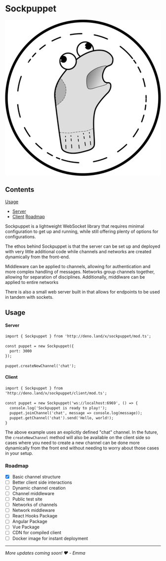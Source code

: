 # Sockpuppet

![img](https://github.com/BigBearBigBrain/sockpuppet.ts/raw/main/sockpuppet-logo.svg)

## Contents
[Usage](#usage)
- [Server](#server)
- [Client](#client)
[Roadmap](#roadmap)

Sockpuppet is a lightweight WebSocket library that requires minimal configuration to get up and running, while still offering plenty of options for configurations.

The ethos behind Sockpuppet is that the server can be set up and deployed with very little additional code while channels and networks are created dynamically from the front-end.

Middleware can be applied to channels, allowing for authentication and more complex handling of messages. Networks group channels together, allowing for separation of disciplines. Additionally, middlware can be applied to entire networks

There is also a small web server built in that allows for endpoints to be used in tandem with sockets.

## Usage

#### Server
```
import { Sockpuppet } from 'http://deno.land/x/sockpuppet/mod.ts';

const puppet = new Sockpuppet({
  port: 3000
});

puppet.createNewChannel('chat');
```

#### Client
```
import { Sockpuppet } from 'http://deno.land/x/sockpuppet/client/mod.ts';

const puppet = new Sockpuppet('ws://localhost:6969', () => {
  console.log('Sockpuppet is ready to play!');
  puppet.joinChannel('chat', message => console.log(message));
  puppet.getChannel('chat').send('Hello, world!);
}
```

The above example uses an explicitly defined "chat" channel. In the future, the `createNewChannel` method will also be available on the client side so cases where you need to create a new channel can be done more dynamically from the front end without needing to worry about those cases in your setup.

### Roadmap
- [x] Basic channel structure
- [ ] Better client side interactions
- [ ] Dynamic channel creation
- [ ] Channel middleware
- [ ] Public test site
- [ ] Networks of channels
- [ ] Network middleware
- [ ] React Hooks Package
- [ ] Angular Package
- [ ] Vue Package
- [ ] CDN for compiled client
- [ ] Docker image for instant deployment

---

*More updates coming soon!*
*❤️ - Emma*
